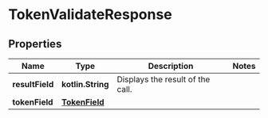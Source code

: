 
# TokenValidateResponse

## Properties
Name | Type | Description | Notes
------------ | ------------- | ------------- | -------------
**resultField** | **kotlin.String** | Displays the result of the call. | 
**tokenField** | [**TokenField**](TokenField.md) |  | 




